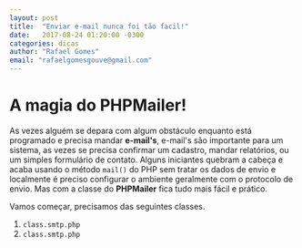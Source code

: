 ```yaml
---
layout: post
title:  "Enviar e-mail nunca foi tão facil!"
date:   2017-08-24 01:20:00 -0300
categories: dicas
author: "Rafael Gomes"
email: "rafaelgomesgouve@gmail.com"
---
```


A magia do PHPMailer!
===================

As vezes alguém se depara com algum obstáculo enquanto está programado e precisa mandar **e-mail's**, e-mail's  são importante para um sistema, as vezes se precisa confirmar um cadastro, mandar relatórios, ou um simples formulário de contato.  Alguns iniciantes quebram a cabeça e acaba usando o método `mail()` do PHP sem tratar os dados de envio e localmente é preciso configurar o ambiente geralmente com o protocolo de envio.
 Mas com a classe do **PHPMailer** fica tudo mais fácil e prático.

Vamos começar, precisamos das seguintes classes.

1.  `class.smtp.php`
2.  `class.smtp.php`

